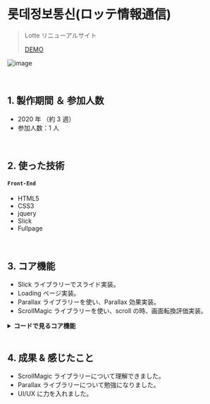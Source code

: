 # 롯데정보통신(ロッテ情報通信)

> Lotte リニューアルサイト
>
> [DEMO](https://bit.ly/3RosuTc)

![image](https://raw.githubusercontent.com/hi1004/Lotte-App/img/readme.jpg)

</br>

## 1. 製作期間 ＆ 参加人数

- 2020 年 （約 3 週）
- 参加人数：1 人

</br>

## 2. 使った技術

#### `Front-End`

- HTML5
- CSS3
- jquery
- Slick
- Fullpage

<br>

## 3. コア機能

- Slick ライブラリーでスライド実装。
- Loading ページ実装。
- Parallax ライブラリーを使い、Parallax 効果実装。
- ScrollMagic ライブラリーを使い、scroll の時、画面転換評価実装。

<details>
	<summary><b>コードで見るコア機能</b></summary>
  
  ### 3.1. スライド
  - **Slickライブラリー** :pushpin: [コード確認](https://github.com/hi1004/YULP-App/blob/main/index.html#L25-L59)

### 3.2. Loading

- **Loading ページ** :pushpin: [コード確認](https://github.com/hi1004/YULP-App/blob/main/index.html#L767-L793)

### 3.3. Parallax

- **Parallax ライブラリー** :pushpin: [コード確認](https://github.com/hi1004/YULP-App/blob/main/index.html#L794-L823)

### 3.4. ScrollMagic

- **ScrollMagic ライブラリー** :pushpin: [コード確認](https://github.com/hi1004/YULP-App/blob/main/js/main.js#L22-L48)
</details>

<br>

## 4. 成果 & 感じたこと

- ScrollMagic ライブラリーについて理解できました。
- Parallax ライブラリーについて勉強になりました。
- UI/UX に力を入れました。
